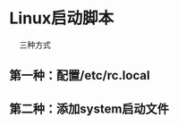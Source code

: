 


# Linux启动脚本  

<!--

Linux系统下如何设置开机自动运行脚本？
https://baijiahao.baidu.com/s?id=1722174560616569543&wfr=spider&for=pc

linux开机启动脚本
https://blog.csdn.net/User_bie/article/details/120226581
-->

&emsp; 三种方式  


## 第一种：配置/etc/rc.local  
<!-- 

https://blog.csdn.net/weixin_50518271/article/details/122712171
-->


## 第二种：添加system启动文件

